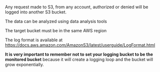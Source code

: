 Any request made to S3, from any account, authorized or denied will be logged into another S3 bucket.

The data can be analyzed using data analysis tools

The target bucket must be in the same AWS region

The log format is available at https://docs.aws.amazon.com/AmazonS3/latest/userguide/LogFormat.html

**It is very important to remember not to set your logging bucket to be the monitored bucket** because it will create a logging loop and the bucket will grow exponentially.